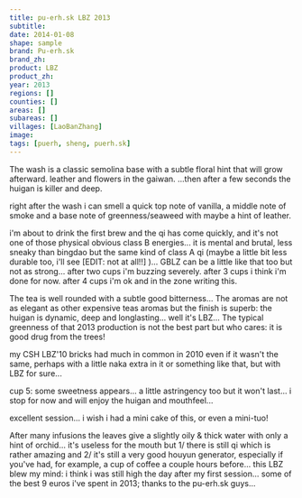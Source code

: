 ```yaml
---
title: pu-erh.sk LBZ 2013
subtitle: 
date: 2014-01-08
shape: sample
brand: Pu-erh.sk
brand_zh: 
product: LBZ
product_zh: 
year: 2013
regions: []
counties: []
areas: []
subareas: []
villages: [LaoBanZhang]
image: 
tags: [puerh, sheng, puerh.sk]
---
```

The wash is a classic semolina base with a subtle floral hint that will grow afterward. leather and flowers in the gaiwan.
...then after a few seconds the huigan is killer and deep.

right after the wash i can smell a quick top note of vanilla, a middle note of smoke and a base note of greenness/seaweed with maybe a hint of leather.

i'm about to drink the first brew and the qi has come quickly, and it's not one of those physical obvious class B energies... it is mental and brutal, less sneaky than bingdao but the same kind of class A qi (maybe a little bit less durable too, i'll see [EDIT: not at all!!] )... GBLZ can be a little like that too but not as strong... after two cups i'm buzzing severely. after 3 cups i think i'm done for now. after 4 cups i'm ok and in the zone writing this.

The tea is well rounded with a subtle good bitterness... The aromas are not as elegant as other expensive teas aromas but the finish is superb: the huigan is dynamic, deep and longlasting... well it's LBZ... The typical greenness of that 2013 production is not the best part but who cares: it is good drug from the trees!

my CSH LBZ'10 bricks had much in common in 2010 even if it wasn't the same, perhaps with a little naka extra in it or something like that, but with LBZ for sure...

cup 5: some sweetness appears... a little astringency too but it won't last... i stop for now and will enjoy the huigan and mouthfeel...

excellent session... i wish i had a mini cake of this, or even a mini-tuo!

After many infusions the leaves give a slightly oily & thick water with only a hint of orchid... it's useless for the mouth but 1/ there is still qi which is rather amazing and 2/ it's still a very good houyun generator, especially if you've had, for example, a cup of coffee a couple hours before...
this LBZ blew my mind: i think i was still high the day after my first session... some of the best 9 euros i've spent in 2013; thanks to the pu-erh.sk guys...